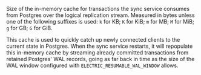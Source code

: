Size of the in-memory cache for transactions the sync service consumes from Postgres over the logical replication stream. Measured in bytes unless one of the following suffixes is used: `k` for KB; `K` for KiB; `m` for MB; `M` for MiB; `g` for GB; `G` for GiB.

This cache is used to quickly catch up newly connected clients to the current state in Postgres. When the sync service restarts, it will repopulate this in-memory cache by streaming already committed transactions from retained Postgres' WAL records, going as far back in time as the size of the WAL window configured with `ELECTRIC_RESUMABLE_WAL_WINDOW` allows.
